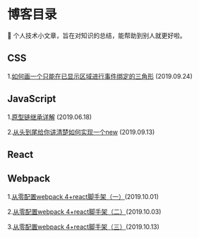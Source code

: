 # 博客目录

:notebook: 个人技术小文章，旨在对知识的总结，能帮助到别人就更好啦。

## CSS
1.[如何画一个只能在已显示区域进行事件绑定的三角形](https://github.com/vortesnail/blog/issues/3) (2019.09.24)

## JavaScript
1.[原型链继承详解](https://github.com/vortesnail/blog/issues/1) (2019.06.18) 

2.[从头到尾给你讲清楚如何实现一个new](https://github.com/vortesnail/blog/issues/2) (2019.09.13)


## React

## Webpack
1.[从零配置webpack 4+react脚手架（一）](https://github.com/vortesnail/blog/issues/4)(2019.10.01)

2.[从零配置webpack 4+react脚手架（二）](https://github.com/vortesnail/blog/issues/5)(2019.10.03)

3.[从零配置webpack 4+react脚手架（三）](https://github.com/vortesnail/blog/issues/6)(2019.10.13)

